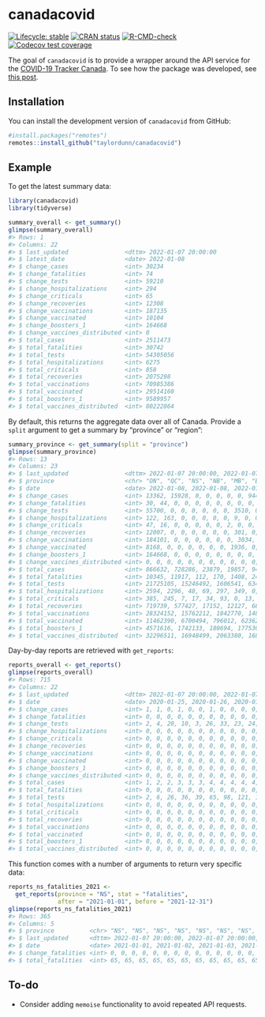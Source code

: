 
<!-- README.md is generated from README.Rmd. Please edit that file -->

# canadacovid

<!-- badges: start -->

[![Lifecycle:
stable](https://img.shields.io/badge/lifecycle-stable-brightgreen.svg)](https://lifecycle.r-lib.org/articles/stages.html#stable)
[![CRAN
status](https://www.r-pkg.org/badges/version/canadacovid)](https://CRAN.R-project.org/package=canadacovid)
[![R-CMD-check](https://github.com/taylordunn/canadacovid/workflows/R-CMD-check/badge.svg)](https://github.com/taylordunn/canadacovid/actions)
[![Codecov test
coverage](https://codecov.io/gh/taylordunn/canadacovid/branch/main/graph/badge.svg)](https://app.codecov.io/gh/taylordunn/canadacovid?branch=main)
<!-- badges: end -->

The goal of `canadacovid` is to provide a wrapper around the API service
for the [COVID-19 Tracker Canada](https://covid19tracker.ca/). To see
how the package was developed, see [this
post](https://tdunn.ca/posts/2021-12-30-canada-covid-19-data-in-r-creating-a-package/).

## Installation

You can install the development version of `canadacovid` from GitHub:

``` r
#install.packages("remotes")
remotes::install_github("taylordunn/canadacovid")
```

## Example

To get the latest summary data:

``` r
library(canadacovid)
library(tidyverse)

summary_overall <- get_summary()
glimpse(summary_overall)
#> Rows: 1
#> Columns: 22
#> $ last_updated                <dttm> 2022-01-07 20:00:00
#> $ latest_date                 <date> 2022-01-08
#> $ change_cases                <int> 30234
#> $ change_fatalities           <int> 74
#> $ change_tests                <int> 59210
#> $ change_hospitalizations     <int> 294
#> $ change_criticals            <int> 65
#> $ change_recoveries           <int> 12308
#> $ change_vaccinations         <int> 187135
#> $ change_vaccinated           <int> 10104
#> $ change_boosters_1           <int> 164668
#> $ change_vaccines_distributed <int> 0
#> $ total_cases                 <int> 2511473
#> $ total_fatalities            <int> 30742
#> $ total_tests                 <int> 54305056
#> $ total_hospitalizations      <int> 6275
#> $ total_criticals             <int> 858
#> $ total_recoveries            <int> 2075298
#> $ total_vaccinations          <int> 70985386
#> $ total_vaccinated            <int> 29514160
#> $ total_boosters_1            <int> 9589957
#> $ total_vaccines_distributed  <int> 80222864
```

By default, this returns the aggregate data over all of Canada. Provide
a `split` argument to get a summary by “province” or “region”:

``` r
summary_province <- get_summary(split = "province")
glimpse(summary_province)
#> Rows: 13
#> Columns: 23
#> $ last_updated                <dttm> 2022-01-07 20:00:00, 2022-01-07 20:00:00,~
#> $ province                    <chr> "ON", "QC", "NS", "NB", "MB", "BC", "PE", ~
#> $ date                        <date> 2022-01-08, 2022-01-08, 2022-01-08, 2022-~
#> $ change_cases                <int> 13362, 15928, 0, 0, 0, 0, 0, 944, 0, 0, 0,~
#> $ change_fatalities           <int> 30, 44, 0, 0, 0, 0, 0, 0, 0, 0, 0, 0, 0
#> $ change_tests                <int> 55700, 0, 0, 0, 0, 0, 0, 3510, 0, 0, 0, 0,~
#> $ change_hospitalizations     <int> 122, 163, 0, 0, 0, 0, 0, 9, 0, 0, 0, 0, 0
#> $ change_criticals            <int> 47, 16, 0, 0, 0, 0, 0, 2, 0, 0, 0, 0, 0
#> $ change_recoveries           <int> 12007, 0, 0, 0, 0, 0, 0, 301, 0, 0, 0, 0, 0
#> $ change_vaccinations         <int> 184101, 0, 0, 0, 0, 0, 0, 3034, 0, 0, 0, 0~
#> $ change_vaccinated           <int> 8168, 0, 0, 0, 0, 0, 0, 1936, 0, 0, 0, 0, 0
#> $ change_boosters_1           <int> 164668, 0, 0, 0, 0, 0, 0, 0, 0, 0, 0, 0, 0
#> $ change_vaccines_distributed <int> 0, 0, 0, 0, 0, 0, 0, 0, 0, 0, 0, 0, 0
#> $ total_cases                 <int> 866632, 728286, 23879, 19857, 94850, 27687~
#> $ total_fatalities            <int> 10345, 11917, 112, 170, 1408, 2439, 0, 961~
#> $ total_tests                 <int> 21725105, 15246492, 1606541, 634368, 13111~
#> $ total_hospitalizations      <int> 2594, 2296, 48, 69, 297, 349, 0, 114, 504,~
#> $ total_criticals             <int> 385, 245, 7, 17, 34, 93, 0, 13, 64, 0, 0, ~
#> $ total_recoveries            <int> 719739, 577427, 17152, 12127, 68847, 24019~
#> $ total_vaccinations          <int> 28324152, 15762212, 1842770, 1481051, 2548~
#> $ total_vaccinated            <int> 11462390, 6700494, 796012, 623628, 1041044~
#> $ total_boosters_1            <int> 4571616, 1742133, 180694, 177530, 373869, ~
#> $ total_vaccines_distributed  <int> 32296511, 16948499, 2063380, 1681965, 2987~
```

Day-by-day reports are retrieved with `get_reports`:

``` r
reports_overall <- get_reports()
glimpse(reports_overall)
#> Rows: 715
#> Columns: 22
#> $ last_updated                <dttm> 2022-01-07 20:00:00, 2022-01-07 20:00:00,~
#> $ date                        <date> 2020-01-25, 2020-01-26, 2020-01-27, 2020-~
#> $ change_cases                <int> 1, 1, 0, 1, 0, 0, 1, 0, 0, 0, 0, 1, 2, 0, ~
#> $ change_fatalities           <int> 0, 0, 0, 0, 0, 0, 0, 0, 0, 0, 0, 0, 0, 0, ~
#> $ change_tests                <int> 2, 4, 20, 10, 3, 26, 33, 23, 24, 16, 56, 5~
#> $ change_hospitalizations     <int> 0, 0, 0, 0, 0, 0, 0, 0, 0, 0, 0, 0, 0, 0, ~
#> $ change_criticals            <int> 0, 0, 0, 0, 0, 0, 0, 0, 0, 0, 0, 0, 0, 0, ~
#> $ change_recoveries           <int> 0, 0, 0, 0, 0, 0, 0, 0, 0, 0, 0, 0, 0, 0, ~
#> $ change_vaccinations         <int> 0, 0, 0, 0, 0, 0, 0, 0, 0, 0, 0, 0, 0, 0, ~
#> $ change_vaccinated           <int> 0, 0, 0, 0, 0, 0, 0, 0, 0, 0, 0, 0, 0, 0, ~
#> $ change_boosters_1           <int> 0, 0, 0, 0, 0, 0, 0, 0, 0, 0, 0, 0, 0, 0, ~
#> $ change_vaccines_distributed <int> 0, 0, 0, 0, 0, 0, 0, 0, 0, 0, 0, 0, 0, 0, ~
#> $ total_cases                 <int> 1, 2, 2, 3, 3, 3, 4, 4, 4, 4, 4, 5, 7, 7, ~
#> $ total_fatalities            <int> 0, 0, 0, 0, 0, 0, 0, 0, 0, 0, 0, 0, 0, 0, ~
#> $ total_tests                 <int> 2, 6, 26, 36, 39, 65, 98, 121, 145, 161, 2~
#> $ total_hospitalizations      <int> 0, 0, 0, 0, 0, 0, 0, 0, 0, 0, 0, 0, 0, 0, ~
#> $ total_criticals             <int> 0, 0, 0, 0, 0, 0, 0, 0, 0, 0, 0, 0, 0, 0, ~
#> $ total_recoveries            <int> 0, 0, 0, 0, 0, 0, 0, 0, 0, 0, 0, 0, 0, 0, ~
#> $ total_vaccinations          <int> 0, 0, 0, 0, 0, 0, 0, 0, 0, 0, 0, 0, 0, 0, ~
#> $ total_vaccinated            <int> 0, 0, 0, 0, 0, 0, 0, 0, 0, 0, 0, 0, 0, 0, ~
#> $ total_boosters_1            <int> 0, 0, 0, 0, 0, 0, 0, 0, 0, 0, 0, 0, 0, 0, ~
#> $ total_vaccines_distributed  <int> 0, 0, 0, 0, 0, 0, 0, 0, 0, 0, 0, 0, 0, 0, ~
```

This function comes with a number of arguments to return very specific
data:

``` r
reports_ns_fatalities_2021 <-
  get_reports(province = "NS", stat = "fatalities",
              after = "2021-01-01", before = "2021-12-31")
glimpse(reports_ns_fatalities_2021)
#> Rows: 365
#> Columns: 5
#> $ province          <chr> "NS", "NS", "NS", "NS", "NS", "NS", "NS", "NS", "NS"~
#> $ last_updated      <dttm> 2022-01-07 20:00:00, 2022-01-07 20:00:00, 2022-01-0~
#> $ date              <date> 2021-01-01, 2021-01-02, 2021-01-03, 2021-01-04, 202~
#> $ change_fatalities <int> 0, 0, 0, 0, 0, 0, 0, 0, 0, 0, 0, 0, 0, 0, 0, 0, 0, 0~
#> $ total_fatalities  <int> 65, 65, 65, 65, 65, 65, 65, 65, 65, 65, 65, 65, 65, ~
```

## To-do

-   Consider adding `memoise` functionality to avoid repeated API
    requests.

